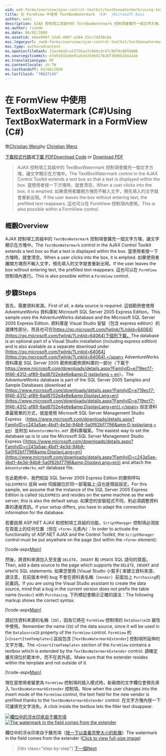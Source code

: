```yaml
---
uid: web-forms/overview/ajax-control-toolkit/textboxwatermark/using-textboxwatermark-in-a-formview-cs
title: 在 FormView 中使用 TextBoxWatermark （C#） |Microsoft Docs
author: wenz
description: AJAX 控制項工具組中的 TextBoxWatermark 控制項會擴充一個文字方塊，讓文字顯示在方塊中。 當使用者按一下方塊時，我 。
ms.author: riande
ms.date: 06/02/2008
ms.assetid: e6ee90bf-32a5-4987-a384-15cc7dd30c8a
msc.legacyurl: /web-forms/overview/ajax-control-toolkit/textboxwatermark/using-textboxwatermark-in-a-formview-cs
msc.type: authoredcontent
ms.openlocfilehash: 13ac0da5ca53756aa7c660cdc47c96f0c865b006
ms.sourcegitcommit: e7e91932a6e91a63e2e46417626f39d6b244a3ab
ms.translationtype: MT
ms.contentlocale: zh-TW
ms.lasthandoff: 03/06/2020
ms.locfileid: "78627145"
---
```

# <a name="using-textboxwatermark-in-a-formview-c"></a><span data-ttu-id="79c97-104">在 FormView 中使用 TextBoxWatermark (C#)</span><span class="sxs-lookup"><span data-stu-id="79c97-104">Using TextBoxWatermark in a FormView (C#)</span></span>

<span data-ttu-id="79c97-105">依[Christian Wenz](https://github.com/wenz)</span><span class="sxs-lookup"><span data-stu-id="79c97-105">by [Christian Wenz](https://github.com/wenz)</span></span>

<span data-ttu-id="79c97-106">[下載程式代碼](https://download.microsoft.com/download/9/3/f/93f8daea-bebd-4821-833b-95205389c7d0/TextBoxWatermark1.cs.zip)或[下載 PDF](https://download.microsoft.com/download/b/6/a/b6ae89ee-df69-4c87-9bfb-ad1eb2b23373/textboxwatermark1CS.pdf)</span><span class="sxs-lookup"><span data-stu-id="79c97-106">[Download Code](https://download.microsoft.com/download/9/3/f/93f8daea-bebd-4821-833b-95205389c7d0/TextBoxWatermark1.cs.zip) or [Download PDF](https://download.microsoft.com/download/b/6/a/b6ae89ee-df69-4c87-9bfb-ad1eb2b23373/textboxwatermark1CS.pdf)</span></span>

> <span data-ttu-id="79c97-107">AJAX 控制項工具組中的 TextBoxWatermark 控制項會擴充一個文字方塊，讓文字顯示在方塊中。</span><span class="sxs-lookup"><span data-stu-id="79c97-107">The TextBoxWatermark control in the AJAX Control Toolkit extends a text box so that a text is displayed within the box.</span></span> <span data-ttu-id="79c97-108">當使用者按一下方塊時，就會清空。</span><span class="sxs-lookup"><span data-stu-id="79c97-108">When a user clicks into the box, it is emptied.</span></span> <span data-ttu-id="79c97-109">如果使用者離開方塊而不輸入文字，預先填入的文字就會重新出現。</span><span class="sxs-lookup"><span data-stu-id="79c97-109">If the user leaves the box without entering text, the prefilled text reappears.</span></span> <span data-ttu-id="79c97-110">這也可以在 FormView 控制項內使用。</span><span class="sxs-lookup"><span data-stu-id="79c97-110">This is also possible within a FormView control.</span></span>

## <a name="overview"></a><span data-ttu-id="79c97-111">概觀</span><span class="sxs-lookup"><span data-stu-id="79c97-111">Overview</span></span>

<span data-ttu-id="79c97-112">AJAX 控制項工具組中的 `TextBoxWatermark` 控制項會擴充一個文字方塊，讓文字顯示在方塊中。</span><span class="sxs-lookup"><span data-stu-id="79c97-112">The `TextBoxWatermark` control in the AJAX Control Toolkit extends a text box so that a text is displayed within the box.</span></span> <span data-ttu-id="79c97-113">當使用者按一下方塊時，就會清空。</span><span class="sxs-lookup"><span data-stu-id="79c97-113">When a user clicks into the box, it is emptied.</span></span> <span data-ttu-id="79c97-114">如果使用者離開方塊而不輸入文字，預先填入的文字就會重新出現。</span><span class="sxs-lookup"><span data-stu-id="79c97-114">If the user leaves the box without entering text, the prefilled text reappears.</span></span> <span data-ttu-id="79c97-115">這也可以在 `FormView` 控制項內進行。</span><span class="sxs-lookup"><span data-stu-id="79c97-115">This is also possible within a `FormView` control.</span></span>

## <a name="steps"></a><span data-ttu-id="79c97-116">步驟</span><span class="sxs-lookup"><span data-stu-id="79c97-116">Steps</span></span>

<span data-ttu-id="79c97-117">首先，需要資料來源。</span><span class="sxs-lookup"><span data-stu-id="79c97-117">First of all, a data source is required.</span></span> <span data-ttu-id="79c97-118">這個範例會使用 AdventureWorks 資料庫和 Microsoft SQL Server 2005 Express Edition。</span><span class="sxs-lookup"><span data-stu-id="79c97-118">This sample uses the AdventureWorks database and the Microsoft SQL Server 2005 Express Edition.</span></span> <span data-ttu-id="79c97-119">資料庫是 Visual Studio 安裝（包含 express edition）的選擇性部分，而且也可在[https://go.microsoft.com/fwlink/?LinkId=64064](https://go.microsoft.com/fwlink/?LinkId=64064)下個別下載。</span><span class="sxs-lookup"><span data-stu-id="79c97-119">The database is an optional part of a Visual Studio installation (including express edition) and is also available as a separate download under [https://go.microsoft.com/fwlink/?LinkId=64064](https://go.microsoft.com/fwlink/?LinkId=64064).</span></span> <span data-ttu-id="79c97-120">AdventureWorks 資料庫是 SQL Server 2005 範例和範例資料庫的一部分（下載于[https://www.microsoft.com/downloads/details.aspx?FamilyID=e719ecf7-9f46-4312-af89-6ad8702e4e6e&amp;D isplaylang = en](https://www.microsoft.com/downloads/details.aspx?FamilyID=e719ecf7-9f46-4312-af89-6ad8702e4e6e&amp;DisplayLang=en)）。</span><span class="sxs-lookup"><span data-stu-id="79c97-120">The AdventureWorks database is part of the SQL Server 2005 Samples and Sample Databases (download at [https://www.microsoft.com/downloads/details.aspx?FamilyID=e719ecf7-9f46-4312-af89-6ad8702e4e6e&amp;DisplayLang=en](https://www.microsoft.com/downloads/details.aspx?FamilyID=e719ecf7-9f46-4312-af89-6ad8702e4e6e&amp;DisplayLang=en)).</span></span> <span data-ttu-id="79c97-121">設定資料庫最簡單的方式，就是使用 Microsoft SQL Server Management Studio Express （[https://www.microsoft.com/downloads/details.aspx?FamilyID=c243a5ae-4bd1-4e3d-94b8-5a0f62bf7796&amp;D isplaylang = en](https://www.microsoft.com/downloads/details.aspx?FamilyID=c243a5ae-4bd1-4e3d-94b8-5a0f62bf7796&amp;DisplayLang=en)）並附加 `AdventureWorks.mdf` 資料庫檔案。</span><span class="sxs-lookup"><span data-stu-id="79c97-121">The easiest way to set the database up is to use the Microsoft SQL Server Management Studio Express ([https://www.microsoft.com/downloads/details.aspx?FamilyID=c243a5ae-4bd1-4e3d-94b8-5a0f62bf7796&amp;DisplayLang=en](https://www.microsoft.com/downloads/details.aspx?FamilyID=c243a5ae-4bd1-4e3d-94b8-5a0f62bf7796&amp;DisplayLang=en)) and attach the `AdventureWorks.mdf` database file.</span></span>

<span data-ttu-id="79c97-122">在此範例中，我們假設 SQL Server 2005 Express Edition 的實例呼叫 `SQLEXPRESS` 並與 web 伺服器位於同一部電腦上;這也是預設設定。</span><span class="sxs-lookup"><span data-stu-id="79c97-122">For this sample, we assume that the instance of the SQL Server 2005 Express Edition is called `SQLEXPRESS` and resides on the same machine as the web server; this is also the default setup.</span></span> <span data-ttu-id="79c97-123">如果您的安裝程式不同，則必須調整資料庫的連接資訊。</span><span class="sxs-lookup"><span data-stu-id="79c97-123">If your setup differs, you have to adapt the connection information for the database.</span></span>

<span data-ttu-id="79c97-124">若要啟用 ASP.NET AJAX 和控制項工具組的功能，`ScriptManager` 控制項必須放在頁面上的任何位置（但在 `<form>` 元素內）：</span><span class="sxs-lookup"><span data-stu-id="79c97-124">In order to activate the functionality of ASP.NET AJAX and the Control Toolkit, the `ScriptManager` control must be put anywhere on the page (but within the `<form>` element):</span></span>

[!code-aspx[Main](using-textboxwatermark-in-a-formview-cs/samples/sample1.aspx)]

<span data-ttu-id="79c97-125">然後，將資料來源加入至支援 `DELETE`、`INSERT` 和 `UPDATE` SQL 語句的頁面。</span><span class="sxs-lookup"><span data-stu-id="79c97-125">Then, add a data source to the page which supports the `DELETE`, `INSERT` and `UPDATE` SQL statements.</span></span> <span data-ttu-id="79c97-126">如果您使用 [Visual Studio 小幫手] 來建立資料來源，請注意，目前版本中的 bug 不會在資料表名稱（`Vendor`）前面加上 `Purchasing`的前置詞。</span><span class="sxs-lookup"><span data-stu-id="79c97-126">If you are using the Visual Studio assistant to create the data source, mind that a bug in the current version does not prefix the table name (`Vendor`) with `Purchasing`.</span></span> <span data-ttu-id="79c97-127">下列標記會顯示正確的語法：</span><span class="sxs-lookup"><span data-stu-id="79c97-127">The following markup shows the correct syntax:</span></span>

[!code-aspx[Main](using-textboxwatermark-in-a-formview-cs/samples/sample2.aspx)]

<span data-ttu-id="79c97-128">請記住資料來源的名稱（`ID`），因為它將在 `FormView` 控制項的 `DataSourceID` 屬性中使用。</span><span class="sxs-lookup"><span data-stu-id="79c97-128">Remember the name (`ID`) of the data source, since it will be used in the `DataSourceID` property of the `FormView` control.</span></span> <span data-ttu-id="79c97-129">`FormView` 的 [`<InsertItemTemplate>`] 區段包含 [`TextBoxWatermarkExtender`] 控制項所延伸的文字方塊。</span><span class="sxs-lookup"><span data-stu-id="79c97-129">The `<InsertItemTemplate>` section of the `FormView` contains a textbox which is extended by the `TextBoxWatermarkExtender` control.</span></span> <span data-ttu-id="79c97-130">請確定擴充項位於範本中，而不在其外部。</span><span class="sxs-lookup"><span data-stu-id="79c97-130">Make sure that the extender resides within the template and not outside of it.</span></span>

[!code-aspx[Main](using-textboxwatermark-in-a-formview-cs/samples/sample3.aspx)]

<span data-ttu-id="79c97-131">現在當使用者變更為 `FormView` 控制項的插入模式時，新廠商的文字欄位會預先填入 `TextBoxWatermarkExtender` 控制項。</span><span class="sxs-lookup"><span data-stu-id="79c97-131">Now when the user changes into the insert mode of the `FormView` control, the text field for the new vendor is prefilled thanks to the `TextBoxWatermarkExtender` control.</span></span> <span data-ttu-id="79c97-132">在文字方塊內按一下可讓填充文字消失。</span><span class="sxs-lookup"><span data-stu-id="79c97-132">A click inside the textbox lets the filler text disappear.</span></span>

<span data-ttu-id="79c97-133">[![欄位中的浮水印來自于擴充項](using-textboxwatermark-in-a-formview-cs/_static/image2.png)](using-textboxwatermark-in-a-formview-cs/_static/image1.png)</span><span class="sxs-lookup"><span data-stu-id="79c97-133">[![The watermark in the field comes from the extender](using-textboxwatermark-in-a-formview-cs/_static/image2.png)](using-textboxwatermark-in-a-formview-cs/_static/image1.png)</span></span>

<span data-ttu-id="79c97-134">欄位中的浮水印來自于擴充項（[按一下以查看完整大小的影像](using-textboxwatermark-in-a-formview-cs/_static/image3.png)）</span><span class="sxs-lookup"><span data-stu-id="79c97-134">The watermark in the field comes from the extender ([Click to view full-size image](using-textboxwatermark-in-a-formview-cs/_static/image3.png))</span></span>

> [!div class="step-by-step"]
> [<span data-ttu-id="79c97-135">下一個</span><span class="sxs-lookup"><span data-stu-id="79c97-135">Next</span></span>](using-textboxwatermark-with-validation-controls-cs.md)
